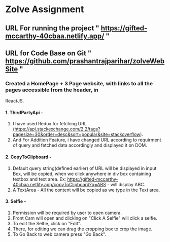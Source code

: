 # Zolve Assignment

## URL For running the project " https://gifted-mccarthy-40cbaa.netlify.app/ "

## URL for Code Base on Git " https://github.com/prashantrajparihar/zolveWebSite "

### Created a HomePage + 3 Page website, with links to all the pages accessible from the header, in

ReactJS.

#### 1. ThirdPartyApi -

1.  I have used Redux for fetching URL (https://api.stackexchange.com/2.2/tags?pagesize=30&order=desc&sort=popular&site=stackoverflow).
2.  And For Addition Feature, i have changed URL according to requirment of query and fetched data accordingly and displayed it on DOM.

#### 2. CopyToClipboard -

1.  Default query string(defined earlier) of URL will be displayed in input Box, will be copied, when we click anywhere in div box containing textbox and text area.
    Ex: https://gifted-mccarthy-40cbaa.netlify.app/copyToClipboard?q=ABS - will display ABC.
2.  A TextArea - All the content will be copied as we type in the Text area.

#### 3. Selfie -

1.  Permission will be required by user to open camera.
2.  Front Cam will open and clicking on "Click A Selfie" will click a selfie.
3.  To edit the Selfie, click on "Edit".
4.  There, for editing we can drag the cropping box to crop the image.
5.  To Go Back to web camera press "Go Back".
